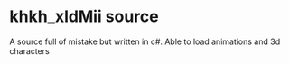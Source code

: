 khkh_xldMii source
======
A source full of mistake but written in c#.
Able to load animations and 3d characters